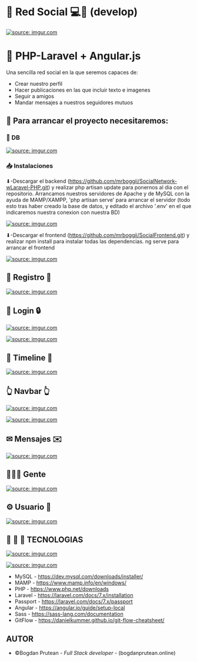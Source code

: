

#  👥 Red Social 💻💬 (develop)

<a href="https://imgur.com/7hRjgGX"><img src="https://i.imgur.com/7hRjgGX.png" title="source: imgur.com" /></a>

# 🐘  PHP-Laravel + Angular.js 
Una sencilla red social en la que seremos capaces de:
* Crear nuestro perfil
* Hacer publicaciones en las que incluir texto e imagenes
* Seguir a amigos
* Mandar mensajes a nuestros seguidores mutuos


##  🚀 Para arrancar el proyecto necesitaremos:

### 💾 DB 

<a href="https://imgur.com/54pWa7F"><img src="https://i.imgur.com/54pWa7F.png" title="source: imgur.com" /></a>

### 📥 Instalaciones

⬇-Descargar el backend (https://github.com/mrboggii/SocialNetwork-wLaravel-PHP.git)
y realizar php artisan update para ponernos al dia con el repositorio.
Arrancamos nuestros servidores de Apache y de MySQL con la ayuda de MAMP/XAMPP, 
'php artisan serve' para arrancar el servidor (todo esto tras haber creado la base de datos, y editado el archivo '.env' en el que indicaremos nuestra conexion con nuestra BD)

<a href="https://imgur.com/MP7KVfl"><img src="https://i.imgur.com/MP7KVfl.gif" title="source: imgur.com" /></a>

⬇-Descargar el frontend (https://github.com/mrboggii/SocialFrontend.git)
y realizar npm install para instalar todas las dependencias.
ng serve para arrancar el frontend

<a href="https://imgur.com/fdq5f7p"><img src="https://i.imgur.com/fdq5f7p.gif" title="source: imgur.com" /></a>



## 📝 Registro 👤
<a href="https://imgur.com/wsqEmCT"><img src="https://i.imgur.com/wsqEmCT.gif" title="source: imgur.com" /></a>


## 🔑 Login 🔒

<a href="https://imgur.com/bjLyEC8"><img src="https://i.imgur.com/bjLyEC8.png" title="source: imgur.com" /></a>

<a href="https://imgur.com/isKFY2V"><img src="https://i.imgur.com/isKFY2V.png" title="source: imgur.com" /></a>

## 📣 Timeline 📣

<a href="https://imgur.com/1PdmDTI"><img src="https://i.imgur.com/1PdmDTI.png" title="source: imgur.com" /></a>

## 👆 Navbar 👆

<a href="https://imgur.com/CAFMo4R"><img src="https://i.imgur.com/CAFMo4R.png" title="source: imgur.com" /></a>

<a href="https://imgur.com/juUJX3H"><img src="https://i.imgur.com/juUJX3H.png" title="source: imgur.com" /></a>

## ✉ Mensajes ✉️

<a href="https://imgur.com/NxiQ0p3"><img src="https://i.imgur.com/NxiQ0p3.png" title="source: imgur.com" /></a>

## 🧑‍🤝‍🧑 Gente

<a href="https://imgur.com/KTB62Zz"><img src="https://i.imgur.com/KTB62Zz.png" title="source: imgur.com" /></a>

## ⚙ Usuario 👤 

<a href="https://imgur.com/lkgHDON"><img src="https://i.imgur.com/lkgHDON.png" title="source: imgur.com" /></a>

## 🔧 🔩 🔨 TECNOLOGIAS   

<a href="https://imgur.com/AxEXef9"><img src="https://i.imgur.com/AxEXef9.png" title="source: imgur.com" /></a>

<a href="https://imgur.com/e2ozQQn"><img src="https://i.imgur.com/e2ozQQn.jpg" title="source: imgur.com" /></a>

* MySQL - https://dev.mysql.com/downloads/installer/
* MAMP - https://www.mamp.info/en/windows/
* PHP - https://www.php.net/downloads
* Laravel - https://laravel.com/docs/7.x/installation
* Passport - https://laravel.com/docs/7.x/passport
* Angular - https://angular.io/guide/setup-local
* Sass - https://sass-lang.com/documentation
* GitFlow - https://danielkummer.github.io/git-flow-cheatsheet/
## AUTOR

* ©️Bogdan Prutean - *Full Stack developer* - (bogdanprutean.online)
